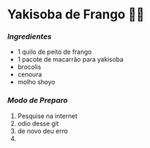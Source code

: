 # Yakisoba de Frango :woman_cook:

### _Ingredientes_

- 1 quilo de peito de frango
- 1 pacote de macarrão para yakisoba
- brocolis
- cenoura
- molho shoyo



### _Modo de Preparo_

1. Pesquise na internet 
2. odio desse git
3.  de novo deu erro
4. 

